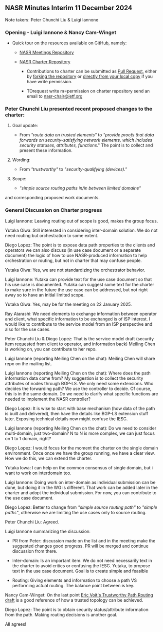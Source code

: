 ## NASR Minutes Interim 11 December 2024

Note takers: Peter Chunchi Liu & Luigi Iannone

### Opening - Luigi Iannone & Nancy Cam-Winget

- Quick tour on the resources available on GitHub, namely:
    - [NASR Meetings Repository](https://github.com/ietf-nasr/NASR-Meetings)
    - [NASR Charter Repository](https://github.com/ietf-nasr/NASR-Charter)
        - Contributions to charter can be submitted as [Pull Request](https://docs.github.com/en/pull-requests/collaborating-with-pull-requests/proposing-changes-to-your-work-with-pull-requests/about-pull-requests), either by [forking the repository](https://docs.github.com/en/pull-requests/collaborating-with-pull-requests/proposing-changes-to-your-work-with-pull-requests/creating-a-pull-request-from-a-fork) or [directly from your local copy](https://docs.github.com/en/pull-requests/collaborating-with-pull-requests/proposing-changes-to-your-work-with-pull-requests/creating-a-pull-request) if you have write permission.
        - TOrequest write m=permission on charter repository send an email to [nasr-chair@ietf.org](mailto:nasr-chair@ietf.org)


### Peter Chunchi Liu presented recent proposed changes to the charter:

1. Goal update: 
    - From *"route data on trusted elements"* to *"provide proofs that data forwards on security-satisfying network elements, which includes security statuses, attributes, functions*." The point is to collect and present these information.
2. Wording:
    - From *"trustworthy"* to *"security-qualifying (devices)."*
3. Scope: 
    - *"simple source routing paths in/in between limited domains"*
and corresponding proposed work documents. 
 
### General Discussion on Charter progress


Luigi Iannone: Leaving routing out of scope is good, makes the group focus.

Yutaka Oiwa: Still interested in considering inter-domain solution. We do not need routing but orchestration to some extent.

Diego Lopez: The point is to expose data path properties to the clients and operators we can also discuss (in use case document or a separate document) the logic of how to use NASR-produced information to help orchestration or routing, but not in charter that may confuse people.

Yutaka Oiwa: Yes, we are not standardizing the orchestrator behavior. 

Luigi Iannone: Yutaka can provide text for the use case document so that his use case is documented. Yutaka can suggest some text for the charter to make sure in the future the use case can be addressed, but not right away so to have an initial limited scope.

Yutaka Oiwa: Yes, may be for the meeting on 22 January 2025.

Ray Atarashi: We need elements to exchange information between operator and client, what specific information to be exchanged is of ISP interest. I would like to contribute to the service model from an ISP perspective and also for the use cases. 

Peter Chunchi Liu & Diego Lopez: That is the service model draft (security item requested from client to operator, and information back) Meiling Chen is working on, you can contribute to her repo. 

Luigi Iannone (reporting Meiling Chen on the chat): Meiling Chen will share repo on the mailing list.
 
Luigi Iannone (reporting Meiling Chen on the chat): Where does the path information data come from? My suggestion is to collect the security attributes of nodes through BGP-LS. We only need some extensions. Who decides the forwarding path? We use the controller to decide. Of course, this is in the same domain. Do we need to clarify what specific functions are needed to implement the NASR controller?

Diego Lopez: It is wise to start with base mechanism (how data of the path is built and delivered), then have the details like BGP-LS extension stuff later. Exposing technical details now might confuse the IESG.
 
Luigi Iannone (reporting Meiling Chen on the chat): Do we need to consider multi-domain, just two-domain? N to N is more complex, we can just focus on 1 to 1 domain, right?

Diego Lopez: I would focus for the moment the charter on the single domain environment. Once once we have the group running, we have a clear view. How we do this, we can extend the charter.

Yutaka Iowa: I can help on the common consensus of single domain, but i want to work on interdomain too.

Luigi Iannone: Doing work on inter-domain as individual submission can be done, but doing it in the WG is different. That work can be added later in the charter and adopt the individual submission. For now, you can contribute to the use case document.
 
Diego Lopez: Better to change from *"simple source routing path"* to  *"simple paths"*, otherwise we are limiting the use cases only to source routing.

Peter Chunchi Liu: Agreed.
 
Luigi Iannone summarizing the discussion:
- PR from Peter: discussion made on the list and in the meeting make the suggested changes good progress. PR will be merged and continue discussion from there.
- Inter-domain: Is an important item. We do not need necessarily text in the charter to avoid critics or confusing the IESG. Yutaka, to propose text in the use case document. Goal is to create simple and feasible 
- Routing: Giving elements and information to choose a path VS performing actual routing. The balance point between is key. 

Nancy Cam-Winget: On the last point [Eric Voit's Trustworthy Path Routing draft](https://datatracker.ietf.org/doc/draft-voit-rats-trustworthy-path-routing/) is a good reference of how a trusted topology can be achieved. 
 
Diego Lopez: The point is to obtain security status/attribute information from the path. Making routing decisions is another goal. 

All agrees!



